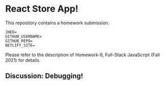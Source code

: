 # React Store App!

This repository contains a homework submission.

```text
JHED=
GITHUB_USERNAME=
GITHUB_REPO=
NETLIFY_SITE=
```

Please refer to the description of Homework-6, Full-Stack JavaScript (Fall 2021) for details.

## Discussion: Debugging!